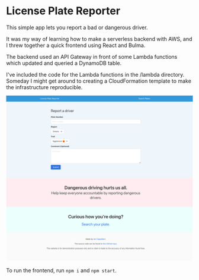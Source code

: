 # License Plate Reporter

This simple app lets you report a bad or dangerous driver.

It was my way of learning how to make a serverless backend with AWS, and I 
threw together a quick frontend using React and Bulma.

The backend used an API Gateway in front of some Lambda functions which 
updated and queried a DynamoDB table.

I've included the code for the Lambda functions in the /lambda directory. 
Someday I might get around to creating a CloudFormation template to make the 
infrastructure reproducible. 

![Screenshot of the app](license-plates.png)

To run the frontend, run `npm i` and `npm start`.
